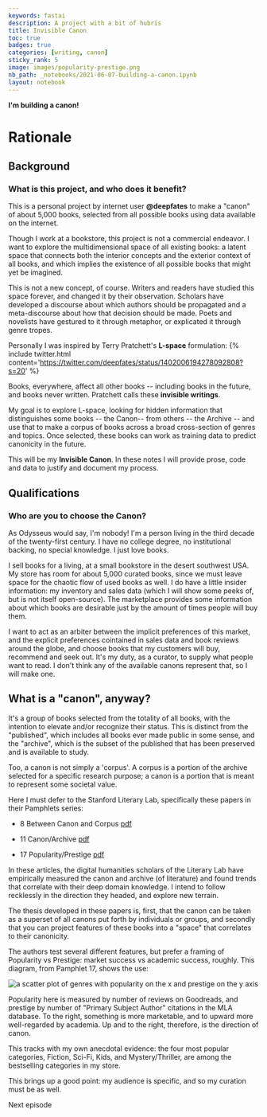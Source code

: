 ```yaml
---
keywords: fastai
description: A project with a bit of hubris
title: Invisible Canon
toc: true 
badges: true
categories: [writing, canon]
sticky_rank: 5
image: images/popularity-prestige.png
nb_path: _notebooks/2021-06-07-building-a-canon.ipynb
layout: notebook
---
```


<!--
#################################################
### THIS FILE WAS AUTOGENERATED! DO NOT EDIT! ###
#################################################
# file to edit: _notebooks/2021-06-07-building-a-canon.ipynb
-->

<div class="container" id="notebook-container">
        
<div class="cell border-box-sizing text_cell rendered"><div class="inner_cell">
<div class="text_cell_render border-box-sizing rendered_html">
<p><strong>I'm building a canon!</strong></p>

</div>
</div>
</div>
<div class="cell border-box-sizing text_cell rendered"><div class="inner_cell">
<div class="text_cell_render border-box-sizing rendered_html">
<h1 id="Rationale">Rationale<a class="anchor-link" href="#Rationale"> </a></h1>
</div>
</div>
</div>
<div class="cell border-box-sizing text_cell rendered"><div class="inner_cell">
<div class="text_cell_render border-box-sizing rendered_html">
<h2 id="Background">Background<a class="anchor-link" href="#Background"> </a></h2><h3 id="What-is-this-project,-and-who-does-it-benefit?">What is this project, and who does it benefit?<a class="anchor-link" href="#What-is-this-project,-and-who-does-it-benefit?"> </a></h3><p>This is a personal project by internet user <strong>@deepfates</strong> to make a "canon" of about 5,000 books, selected from all possible books using data available on the internet.</p>
<p>Though I work at a bookstore, this project is not a commercial endeavor. I want to explore the multidimensional space of all existing books: a latent space that connects both the interior concepts and the exterior context of all books, and which implies the existence of all possible books that might yet be imagined.</p>
<p>This is not a new concept, of course. Writers and readers have studied this space forever, and changed it by their observation. Scholars have developed a discourse about which authors should be propagated and a meta-discourse about how that decision should be made. Poets and novelists have gestured to it through metaphor, or explicated it through genre tropes.</p>
<p>Personally I was inspired by Terry Pratchett's <strong>L-space</strong> formulation: 
{% include twitter.html content='<a href="https://twitter.com/deepfates/status/1402006194278092808?s=20">https://twitter.com/deepfates/status/1402006194278092808?s=20</a>' %}</p>
<p>Books, everywhere, affect all other books -- including books in the future, and books never written. Pratchett calls these <strong>invisible writings</strong>.</p>
<p>My goal is to explore L-space, looking for hidden information that distinguishes some books -- the Canon-- from others -- the Archive -- and use that to make a corpus of books across a broad cross-section of genres and topics. Once selected, these books can work as training data to predict canonicity in the future.</p>
<p>This will be my <strong>Invisible Canon</strong>. In these notes I will provide prose, code and data to justify and document my process.</p>

</div>
</div>
</div>
<div class="cell border-box-sizing text_cell rendered"><div class="inner_cell">
<div class="text_cell_render border-box-sizing rendered_html">
<h2 id="Qualifications">Qualifications<a class="anchor-link" href="#Qualifications"> </a></h2><h3 id="Who-are-you-to-choose-the-Canon?">Who are you to choose the Canon?<a class="anchor-link" href="#Who-are-you-to-choose-the-Canon?"> </a></h3><p>As Odysseus would say, I'm nobody! I'm a person living in the third decade of the twenty-first century. I have no college degree, no institutional backing, no special knowledge. I just love books.</p>
<p>I sell books for a living, at a small bookstore in the desert southwest USA. My store has room for about 5,000 curated books, since we must leave space for the chaotic flow of used books as well. I do have a little insider information: my inventory and sales data (which I will show some peeks of, but is not itself open-source). The marketplace provides some information about which books are desirable just by the amount of times people will buy them.</p>
<p>I want to act as an arbiter between the implicit preferences of this market, and the explicit preferences cointained in sales data and book reviews around the globe, and choose books that my customers will buy, recommend and seek out. It's my duty, as a curator, to supply what people want to read. I don't think any of the available canons represent that, so I will make one.</p>

</div>
</div>
</div>
<div class="cell border-box-sizing text_cell rendered"><div class="inner_cell">
<div class="text_cell_render border-box-sizing rendered_html">
<h2 id="What-is-a-&quot;canon&quot;,-anyway?">What is a "canon", anyway?<a class="anchor-link" href="#What-is-a-&quot;canon&quot;,-anyway?"> </a></h2><p>It's a group of books selected from the totality of all books, with the intention to elevate and/or recognize their status. This is distinct from the "published", which includes all books ever made public in some sense, and the "archive", which is the subset of the published that has been preserved and is available to study.</p>
<p>Too, a canon is not simply a 'corpus'. A corpus is a portion of the archive selected for a specific research purpose; a canon is a portion that is meant to represent some societal value.</p>
<p>Here I must defer to the Stanford Literary Lab, specifically these papers in their Pamphlets series:</p>
<ul>
<li><p>8 Between Canon and Corpus <a href="https://litlab.stanford.edu/LiteraryLabPamphlet8.pdf">pdf</a></p>
</li>
<li><p>11 Canon/Archive <a href="https://litlab.stanford.edu/LiteraryLabPamphlet11.pdf">pdf</a></p>
</li>
<li><p>17 Popularity/Prestige <a href="https://litlab.stanford.edu/LiteraryLabPamphlet17.pdf">pdf</a></p>
</li>
</ul>
<p>In these articles, the digital humanities scholars of the Literary Lab have empirically measured the canon and archive (of literature) and found trends that correlate with their deep domain knowledge. I intend to follow recklessly in the direction they headed, and explore new terrain.</p>
<p>The thesis developed in these papers is, first, that the canon can be taken as a superset of all canons put forth by individuals or groups, and secondly that you can project features of these books into a "space" that correlates to their canonicity.</p>
<p>The authors test several different features, but prefer a framing of Popularity vs Prestige: market success vs academic success, roughly. This diagram, from Pamphlet 17, shows the use:</p>
<p><img src="/fastpages/images/copied_from_nb/popularity-prestige.png" alt="a scatter plot of genres with popularity on the x and prestige on the y axis"></p>
<p>Popularity here is measured by number of reviews on Goodreads, and prestige by number of "Primary Subject Author" citations in the MLA database. To the right, something is more marketable, and to upward more well-regarded by academia. Up and to the right, therefore, is the direction of canon.</p>
<p>This tracks with my own anecdotal evidence: the four most popular categories, Fiction, Sci-Fi, Kids, and Mystery/Thriller, are among the bestselling categories in my store.</p>
<p>This brings up a good point: my audience is specific, and so my curation must be as well.</p>

</div>
</div>
</div>
<div class="cell border-box-sizing text_cell rendered"><div class="inner_cell">
<div class="text_cell_render border-box-sizing rendered_html">
<p>Next episode</p>

</div>
</div>
</div>
</div>
 

<script type="application/vnd.jupyter.widget-state+json">
{"state": {}, "version_major": 2, "version_minor": 0}
</script>

